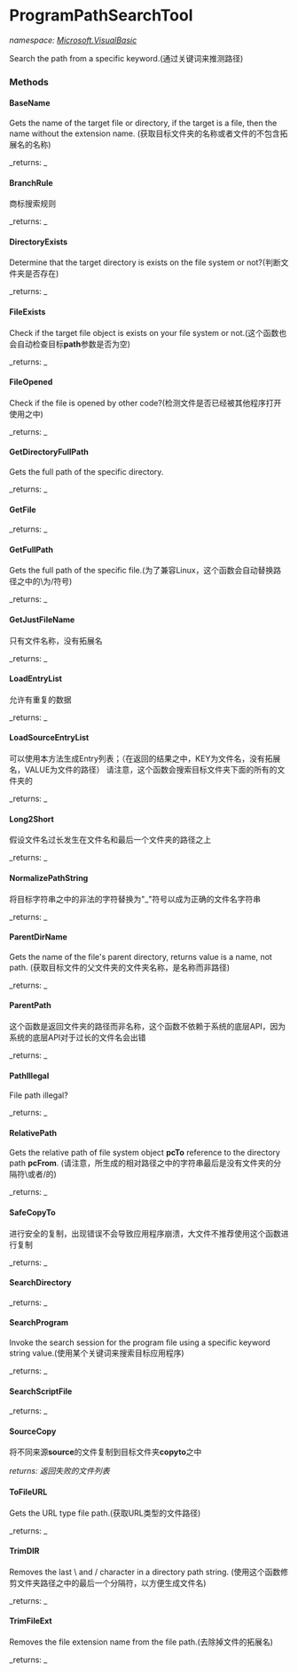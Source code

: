﻿
# ProgramPathSearchTool
_namespace: [Microsoft.VisualBasic](N-Microsoft.VisualBasic.md)_

Search the path from a specific keyword.(通过关键词来推测路径)

### Methods

#### BaseName
Gets the name of the target file or directory, if the target is a file, then the name without the extension name.
 (获取目标文件夹的名称或者文件的不包含拓展名的名称)

_returns: _
#### BranchRule
商标搜索规则

_returns: _
#### DirectoryExists
Determine that the target directory is exists on the file system or not?(判断文件夹是否存在)

_returns: _
#### FileExists
Check if the target file object is exists on your file system or not.(这个函数也会自动检查目标**path**参数是否为空)

_returns: _
#### FileOpened
Check if the file is opened by other code?(检测文件是否已经被其他程序打开使用之中)

_returns: _
#### GetDirectoryFullPath
Gets the full path of the specific directory.

_returns: _
#### GetFile


_returns: _
#### GetFullPath
Gets the full path of the specific file.(为了兼容Linux，这个函数会自动替换路径之中的\为/符号)

_returns: _
#### GetJustFileName
只有文件名称，没有拓展名

_returns: _
#### LoadEntryList
允许有重复的数据

_returns: _
#### LoadSourceEntryList
可以使用本方法生成Entry列表；（在返回的结果之中，KEY为文件名，没有拓展名，VALUE为文件的路径）
 请注意，这个函数会搜索目标文件夹下面的所有的文件夹的

_returns: _
#### Long2Short
假设文件名过长发生在文件名和最后一个文件夹的路径之上

_returns: _
#### NormalizePathString
将目标字符串之中的非法的字符替换为"_"符号以成为正确的文件名字符串

_returns: _
#### ParentDirName
Gets the name of the file's parent directory, returns value is a name, not path.
 (获取目标文件的父文件夹的文件夹名称，是名称而非路径)

_returns: _
#### ParentPath
这个函数是返回文件夹的路径而非名称，这个函数不依赖于系统的底层API，因为系统的底层API对于过长的文件名会出错

_returns: _
#### PathIllegal
File path illegal?

_returns: _
#### RelativePath
Gets the relative path of file system object **pcTo** reference to the directory path **pcFrom**.
 (请注意，所生成的相对路径之中的字符串最后是没有文件夹的分隔符\或者/的)

_returns: _
#### SafeCopyTo
进行安全的复制，出现错误不会导致应用程序崩溃，大文件不推荐使用这个函数进行复制

_returns: _
#### SearchDirectory


_returns: _
#### SearchProgram
Invoke the search session for the program file using a specific keyword string value.(使用某个关键词来搜索目标应用程序)

_returns: _
#### SearchScriptFile


_returns: _
#### SourceCopy
将不同来源**source**的文件复制到目标文件夹**copyto**之中

_returns: 返回失败的文件列表_
#### ToFileURL
Gets the URL type file path.(获取URL类型的文件路径)

_returns: _
#### TrimDIR
Removes the last \ and / character in a directory path string.
 (使用这个函数修剪文件夹路径之中的最后一个分隔符，以方便生成文件名)

_returns: _
#### TrimFileExt
Removes the file extension name from the file path.(去除掉文件的拓展名)

_returns: _



